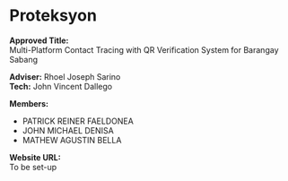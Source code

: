 # Proteksyon

<b>Approved Title:</b><br/>
Multi-Platform Contact Tracing with QR Verification System for Barangay Sabang

<b>Adviser:</b> Rhoel Joseph Sarino<br/>
<b>Tech:</b> John Vincent Dallego

<b>Members:</b>
- PATRICK REINER FAELDONEA
- JOHN MICHAEL DENISA
- MATHEW AGUSTIN BELLA

<b>Website URL:</b><br/>
To be set-up
